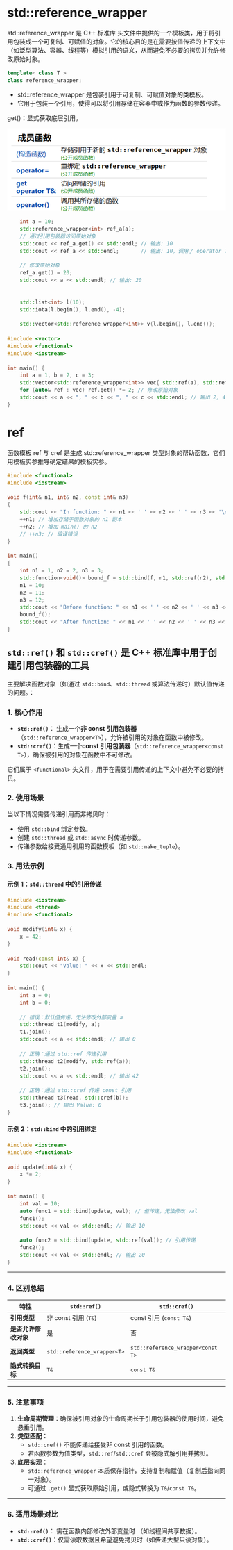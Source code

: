 


# std::reference_wrapper
std::reference_wrapper 是 C++ 标准库 <functional> 头文件中提供的一个模板类，用于将引用包装成一个可复制、可赋值的对象。它的核心目的是在需要按值传递的上下文中（如泛型算法、容器、线程等）模拟引用的语义，从而避免不必要的拷贝并允许修改原始对象。

```cpp
template< class T >
class reference_wrapper;
```
- std::reference_wrapper 是包装引用于可复制、可赋值对象的类模板。
- 它用于包装一个引用，使得可以将引用存储在容器中或作为函数的参数传递。

get()：显式获取底层引用。


![alt text](../Image/reference_wrapper.png)
```cpp
    int a = 10;
    std::reference_wrapper<int> ref_a(a);
    // 通过引用包装器访问原始对象
    std::cout << ref_a.get() << std::endl; // 输出: 10
    std::cout << ref_a << std::endl;       // 输出: 10，调用了 operator T&()

    // 修改原始对象
    ref_a.get() = 20;
    std::cout << a << std::endl; // 输出: 20


    std::list<int> l(10);
    std::iota(l.begin(), l.end(), -4);
 
    std::vector<std::reference_wrapper<int>> v(l.begin(), l.end());

#include <vector>
#include <functional>
#include <iostream>

int main() {
    int a = 1, b = 2, c = 3;
    std::vector<std::reference_wrapper<int>> vec{ std::ref(a), std::ref(b), std::ref(c) };
    for (auto& ref : vec) ref.get() *= 2; // 修改原始对象
    std::cout << a << ", " << b << ", " << c << std::endl; // 输出 2, 4, 6
}
```


# ref
函数模板 ref 与 cref 是生成 std::reference_wrapper 类型对象的帮助函数，它们用模板实参推导确定结果的模板实参。

```cpp
#include <functional>
#include <iostream>
 
void f(int& n1, int& n2, const int& n3)
{
    std::cout << "In function: " << n1 << ' ' << n2 << ' ' << n3 << '\n';
    ++n1; // 增加存储于函数对象的 n1 副本
    ++n2; // 增加 main() 的 n2
    // ++n3; // 编译错误
}
 
int main()
{
    int n1 = 1, n2 = 2, n3 = 3;
    std::function<void()> bound_f = std::bind(f, n1, std::ref(n2), std::cref(n3));
    n1 = 10;
    n2 = 11;
    n3 = 12;
    std::cout << "Before function: " << n1 << ' ' << n2 << ' ' << n3 << '\n';
    bound_f();
    std::cout << "After function: " << n1 << ' ' << n2 << ' ' << n3 << '\n';
}
```




## `std::ref()` 和 `std::cref()` 是 C++ 标准库中用于创建引用包装器的工具
主要解决函数对象（如通过 `std::bind`、`std::thread` 或算法传递时）默认值传递的问题。：


### **1. 核心作用**
- **`std::ref()`**： 生成一个**非 const 引用包装器**（`std::reference_wrapper<T>`），允许被引用的对象在函数中被修改。
- **`std::cref()`**：生成一个**const 引用包装器**（`std::reference_wrapper<const T>`），确保被引用的对象在函数中不可修改。

它们属于 `<functional>` 头文件，用于在需要引用传递的上下文中避免不必要的拷贝。


### **2. 使用场景**
当以下情况需要传递引用而非拷贝时：
- 使用 `std::bind` 绑定参数。
- 创建 `std::thread` 或 `std::async` 时传递参数。
- 传递参数给接受通用引用的函数模板（如 `std::make_tuple`）。


### **3. 用法示例**

#### **示例 1：`std::thread` 中的引用传递**
```cpp
#include <iostream>
#include <thread>
#include <functional>

void modify(int& x) {
    x = 42;
}

void read(const int& x) {
    std::cout << "Value: " << x << std::endl;
}

int main() {
    int a = 0;
    int b = 0;

    // 错误：默认值传递，无法修改外部变量 a
    std::thread t1(modify, a);
    t1.join();
    std::cout << a << std::endl; // 输出 0

    // 正确：通过 std::ref 传递引用
    std::thread t2(modify, std::ref(a));
    t2.join();
    std::cout << a << std::endl; // 输出 42

    // 正确：通过 std::cref 传递 const 引用
    std::thread t3(read, std::cref(b));
    t3.join(); // 输出 Value: 0
}
```

#### **示例 2：`std::bind` 中的引用绑定**
```cpp
#include <iostream>
#include <functional>

void update(int& x) {
    x *= 2;
}

int main() {
    int val = 10;
    auto func1 = std::bind(update, val); // 值传递，无法修改 val
    func1();
    std::cout << val << std::endl; // 输出 10

    auto func2 = std::bind(update, std::ref(val)); // 引用传递
    func2();
    std::cout << val << std::endl; // 输出 20
}
```

---

### **4. 区别总结**
| 特性               | `std::ref()`                | `std::cref()`                     |
|-------------------|-----------------------------|-----------------------------------|
| **引用类型**       | 非 const 引用 (`T&`)         | const 引用 (`const T&`)          |
| **是否允许修改对象**| 是                           | 否                                |
| **返回类型**       | `std::reference_wrapper<T>` | `std::reference_wrapper<const T>` |
| **隐式转换目标**    | `T&`                        | `const T&`                        |

---

### **5. 注意事项**
1. **生命周期管理**：确保被引用对象的生命周期长于引用包装器的使用时间，避免悬垂引用。
2. **类型匹配**：
   - `std::cref()` 不能传递给接受非 const 引用的函数。
   - 若函数参数为值类型，`std::ref`/`std::cref` 会被隐式解引用并拷贝。
3. **底层实现**：
   - `std::reference_wrapper` 本质保存指针，支持复制和赋值（复制后指向同一对象）。
   - 可通过 `.get()` 显式获取原始引用，或隐式转换为 `T&`/`const T&`。

---

### **6. 适用场景对比**
- **`std::ref()`**： 需在函数内部修改外部变量时  （如线程间共享数据）。
- **`std::cref()`**：仅需读取数据且希望避免拷贝时（如传递大型只读对象）。
